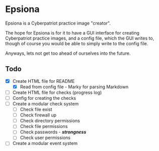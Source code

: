 # Epsiona

Epsiona is a Cyberpatriot practice image "creator".

The hope for Epsiona is for it to have a GUI interface for creating Cyberpatriot
practice images, and a config file, which the GUI writes to, though of course
you would be able to simply write to the config file.

Anyways, lets not get too ahead of ourselves into the future.

## Todo

- [x] Create HTML file for README
  - [x] Read from config file - Marky for parsing Markdown
- [ ] Create HTML file for checks (progress log)
- [ ] Config for creating the checks
- [ ] Create a modular check system
  - [ ] Check file exist
  - [ ] Check firewall up
  - [ ] Check directory permissions
  - [ ] Check file permissions
  - [ ] Check passwords - _**strongness**_
  - [ ] Check user permissions
- [ ] Create a modular event system
